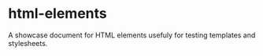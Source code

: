 # html-elements

A showcase document for HTML elements usefuly for testing templates and stylesheets.
